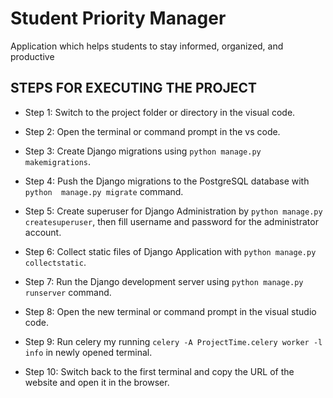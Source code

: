 # Student Priority Manager 
Application which helps students  to stay informed, organized, and productive




## STEPS FOR EXECUTING THE PROJECT

* Step 1: Switch to the project folder or directory in the visual code.

* Step 2: Open the terminal or command prompt in the vs code.

* Step 3: Create Django migrations using `python manage.py makemigrations`.

* Step 4: Push the Django migrations to the PostgreSQL database with `python 
manage.py migrate` command.

* Step 5: Create superuser for Django Administration by `python manage.py 
createsuperuser`, then fill username and password for the administrator 
account.

* Step 6: Collect static files of Django Application with `python manage.py 
collectstatic`.

* Step 7: Run the Django development server using `python manage.py 
runserver` command.

* Step 8: Open the new terminal or command prompt in the visual studio code.

* Step 9: Run celery my running `celery -A ProjectTime.celery worker -l info` in 
newly opened terminal.

* Step 10: Switch back to the first terminal and copy the URL of the website and 
open it in the browser.
